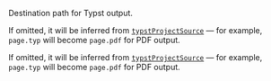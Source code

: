 <!-- markdownlint-disable-file first-line-h1 -->

<!-- ANCHOR: head -->

Destination path for Typst output.

<!-- ANCHOR_END: head -->

<!-- ANCHOR: buildlocaltypstproject -->

If omitted, it will be inferred from
[`typstProjectSource`](build-typst-project.md#typstprojectsource) — for example,
`page.typ` will become `page.pdf` for PDF output.

<!-- ANCHOR_END: buildlocaltypstproject -->

<!-- ANCHOR: watchtypstproject -->

<!-- markdownlint-disable link-fragments -->

If omitted, it will be inferred from
[`typstProjectSource`](#typstprojectsource) — for example,
`page.typ` will become `page.pdf` for PDF output.

<!-- markdownlint-restore -->

<!-- ANCHOR_END: watchtypstproject -->
